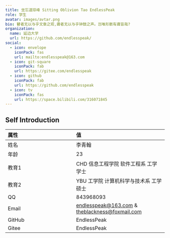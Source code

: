 ```yaml
---
title: 坐忘道琼峰 Sitting Oblivion Tao EndlessPeak
role: 学生
avatar: images/avtar.png
bio: 瞽者无以与乎文章之观,聋者无以与乎钟鼓之声。岂唯形骸有聋盲哉?
organization:
  name: 延边大学
  url: https://github.com/endlesspeak/
social:
  - icon: envelope
    iconPack: fas
    url: mailto:endlesspeak@163.com
  - icon: git-square
    iconPack: fab
    url: https://gitee.com/endlesspeak
  - icon: github
    iconPack: fab
    url: https://github.com/endlesspeak
  - icon: tv
    iconPack: fas
    url: https://space.bilibili.com/316071845
---
```


## Self Introduction

<style> table th:first-of-type { width: 200px; } </style>

| 属性   | 值                                             |
| :----- | :--------------------------------------------- |
| 姓名   | 李青翰                                         |
| 年龄   | 23                                            |
| 教育1   | CHD 信息工程学院 软件工程系  工学学士                |
| 教育2   | YBU 工学院 计算机科学与技术系  工学硕士                |
| QQ     | 843968093                                      |
| Email  | endlesspeak@163.com & theblackness@foxmail.com |
| GitHub | EndlessPeak                                    |
| Gitee  | EndlessPeak                                    |

